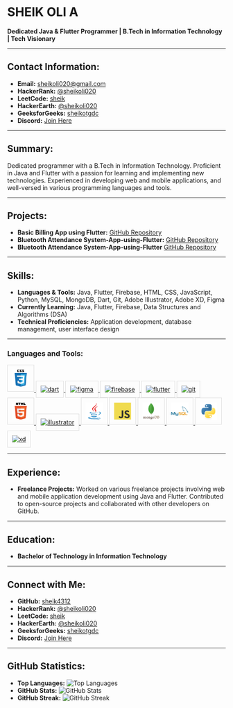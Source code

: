# SHEIK OLI A

**Dedicated Java & Flutter Programmer | B.Tech in Information Technology | Tech Visionary**

---

## Contact Information:

- **Email:** sheikoli020@gmail.com
- **HackerRank:** [@sheikoli020](https://www.hackerrank.com/@sheikoli020)
- **LeetCode:** [sheik](https://www.leetcode.com/sheik)
- **HackerEarth:** [@sheikoli020](https://www.hackerearth.com/@sheikoli020)
- **GeeksforGeeks:** [sheikotgdc](https://auth.geeksforgeeks.org/user/sheikotgdc)
- **Discord:** [Join Here](https://discord.com/invite/Akr9grnM)

---

## Summary:

Dedicated programmer with a B.Tech in Information Technology. Proficient in Java and Flutter with a passion for learning and implementing new technologies. Experienced in developing web and mobile applications, and well-versed in various programming languages and tools.

---

## Projects:

- **Basic Billing App using Flutter:** [GitHub Repository](https://github.com/sheik4312/Basic-Billing-App-using-Flutter)
- **Bluetooth Attendance System-App-using-Flutter:** [GitHub Repository](https://github.com/sheik4312/Bluetooth-Attendance-System-Teachers-App-)
- **Bluetooth Attendance System-App-using-Flutter** [GitHub Repository](https://github.com/sheik4312/Bluetooth-Attendance-System-Student-App-)

---

## Skills:

- **Languages & Tools:** Java, Flutter, Firebase, HTML, CSS, JavaScript, Python, MySQL, MongoDB, Dart, Git, Adobe Illustrator, Adobe XD, Figma
- **Currently Learning:** Java, Flutter, Firebase, Data Structures and Algorithms (DSA)
- **Technical Proficiencies:** Application development, database management, user interface design

---
<h3 align="left">Languages and Tools:</h3>
<p align="left">
  <a href="https://www.w3schools.com/css/" target="_blank" rel="noreferrer">
    <img src="https://raw.githubusercontent.com/devicons/devicon/master/icons/css3/css3-original-wordmark.svg" alt="css3" width="40" height="40" style="border: 1px solid #ddd; padding: 10px;"/>
  </a>
  <a href="https://dart.dev" target="_blank" rel="noreferrer">
    <img src="https://www.vectorlogo.zone/logos/dartlang/dartlang-icon.svg" alt="dart" width="40" height="40" style="border: 1px solid #ddd; padding: 10px;"/>
  </a>
  <a href="https://www.figma.com/" target="_blank" rel="noreferrer">
    <img src="https://www.vectorlogo.zone/logos/figma/figma-icon.svg" alt="figma" width="40" height="40" style="border: 1px solid #ddd; padding: 10px;"/>
  </a>
  <a href="https://firebase.google.com/" target="_blank" rel="noreferrer">
    <img src="https://www.vectorlogo.zone/logos/firebase/firebase-icon.svg" alt="firebase" width="40" height="40" style="border: 1px solid #ddd; padding: 10px;"/>
  </a>
  <a href="https://flutter.dev" target="_blank" rel="noreferrer">
    <img src="https://www.vectorlogo.zone/logos/flutterio/flutterio-icon.svg" alt="flutter" width="40" height="40" style="border: 1px solid #ddd; padding: 10px;"/>
  </a>
  <a href="https://git-scm.com/" target="_blank" rel="noreferrer">
    <img src="https://www.vectorlogo.zone/logos/git-scm/git-scm-icon.svg" alt="git" width="40" height="40" style="border: 1px solid #ddd; padding: 10px;"/>
  </a>
  <a href="https://www.w3.org/html/" target="_blank" rel="noreferrer">
    <img src="https://raw.githubusercontent.com/devicons/devicon/master/icons/html5/html5-original-wordmark.svg" alt="html5" width="40" height="40" style="border: 1px solid #ddd; padding: 10px;"/>
  </a>
  <a href="https://www.adobe.com/in/products/illustrator.html" target="_blank" rel="noreferrer">
    <img src="https://www.vectorlogo.zone/logos/adobe_illustrator/adobe_illustrator-icon.svg" alt="illustrator" width="40" height="40" style="border: 1px solid #ddd; padding: 10px;"/>
  </a>
  <a href="https://www.java.com" target="_blank" rel="noreferrer">
    <img src="https://raw.githubusercontent.com/devicons/devicon/master/icons/java/java-original.svg" alt="java" width="40" height="40" style="border: 1px solid #ddd; padding: 10px;"/>
  </a>
  <a href="https://developer.mozilla.org/en-US/docs/Web/JavaScript" target="_blank" rel="noreferrer">
    <img src="https://raw.githubusercontent.com/devicons/devicon/master/icons/javascript/javascript-original.svg" alt="javascript" width="40" height="40" style="border: 1px solid #ddd; padding: 10px;"/>
  </a>
  <a href="https://www.mongodb.com/" target="_blank" rel="noreferrer">
    <img src="https://raw.githubusercontent.com/devicons/devicon/master/icons/mongodb/mongodb-original-wordmark.svg" alt="mongodb" width="40" height="40" style="border: 1px solid #ddd; padding: 10px;"/>
  </a>
  <a href="https://www.mysql.com/" target="_blank" rel="noreferrer">
    <img src="https://raw.githubusercontent.com/devicons/devicon/master/icons/mysql/mysql-original-wordmark.svg" alt="mysql" width="40" height="40" style="border: 1px solid #ddd; padding: 10px;"/>
  </a>
  <a href="https://www.python.org" target="_blank" rel="noreferrer">
    <img src="https://raw.githubusercontent.com/devicons/devicon/master/icons/python/python-original.svg" alt="python" width="40" height="40" style="border: 1px solid #ddd; padding: 10px;"/>
  </a>
  <a href="https://www.adobe.com/products/xd.html" target="_blank" rel="noreferrer">
    <img src="https://cdn.worldvectorlogo.com/logos/adobe-xd.svg" alt="xd" width="40" height="40" style="border: 1px solid #ddd; padding: 10px;"/>
  </a>
</p>

---

## Experience:

- **Freelance Projects:** Worked on various freelance projects involving web and mobile application development using Java and Flutter. Contributed to open-source projects and collaborated with other developers on GitHub.

---

## Education:

- **Bachelor of Technology in Information Technology**
  
---

## Connect with Me:

- **GitHub:** [sheik4312](https://github.com/sheik4312)
- **HackerRank:** [@sheikoli020](https://www.hackerrank.com/@sheikoli020)
- **LeetCode:** [sheik](https://www.leetcode.com/sheik)
- **HackerEarth:** [@sheikoli020](https://www.hackerearth.com/@sheikoli020)
- **GeeksforGeeks:** [sheikotgdc](https://auth.geeksforgeeks.org/user/sheikotgdc)
- **Discord:** [Join Here](https://discord.com/invite/Akr9grnM)

---

## GitHub Statistics:

- **Top Languages:** ![Top Languages](https://github-readme-stats.vercel.app/api/top-langs?username=sheik4312&show_icons=true&locale=en&layout=compact)
- **GitHub Stats:** ![GitHub Stats](https://github-readme-stats.vercel.app/api?username=sheik4312&show_icons=true&locale=en)
- **GitHub Streak:** ![GitHub Streak](https://github-readme-streak-stats.herokuapp.com/?user=sheik4312)
